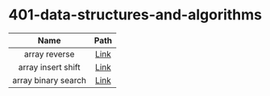 # 401-data-structures-and-algorithms


| Name  | Path |
| :-------------: | :-------------: |
| array reverse | [Link](./array-reverse/) |
| array insert shift | [Link](./array-insert-shift/) |
| array binary search | [Link](./array-binary-search/) |